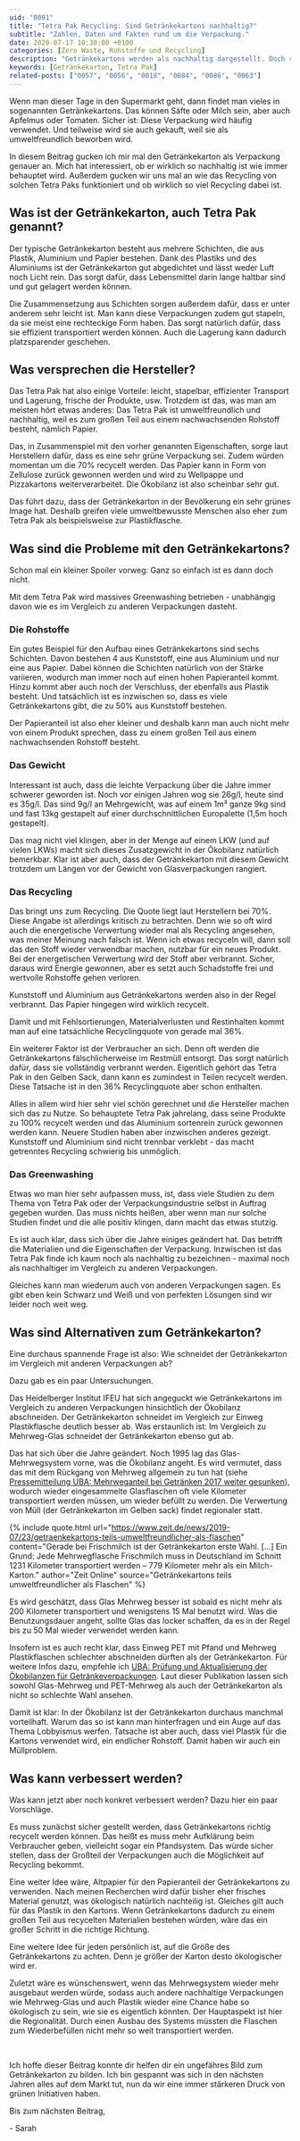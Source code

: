```yaml
---
uid: "0091"
title: "Tetra Pak Recycling: Sind Getränkekartons nachhaltig?"
subtitle: "Zahlen, Daten und Fakten rund um die Verpackung."
date: 2020-07-17 10:30:00 +0100
categories: [Zero Waste, Rohstoffe und Recycling]
description: "Getränkekartons werden als nachhaltig dargestellt. Doch steckt dahinter nur Greenwashing oder funktioniert Tetra Pak Recycling wirklich gut?"
keywords: [Getränkekarton, Tetra Pak]
related-posts: ["0057", "0056", "0018", "0084", "0086", "0063"]
---
```

Wenn man dieser Tage in den Supermarkt geht, dann findet man vieles in sogenannten Getränkekartons. Das können Säfte oder Milch sein, aber auch Apfelmus oder Tomaten. Sicher ist: Diese Verpackung wird häufig verwendet. Und teilweise wird sie auch gekauft, weil sie als umweltfreundlich beworben wird.

In diesem Beitrag gucken ich mir mal den Getränkekarton als Verpackung genauer an. Mich hat interessiert, ob er wirklich so nachhaltig ist wie immer behauptet wird. Außerdem gucken wir uns mal an wie das Recycling von solchen Tetra Paks funktioniert und ob wirklich so viel Recycling dabei ist.
<!--more-->

## Was ist der Getränkekarton, auch Tetra Pak genannt?
Der typische Getränkekarton besteht aus mehrere Schichten, die aus Plastik, Aluminium und Papier bestehen. Dank des Plastiks und des Aluminiums ist der Getränkekarton gut abgedichtet und lässt weder Luft noch Licht rein. Das sorgt dafür, dass Lebensmittel darin lange haltbar sind und gut gelagert werden können.

Die Zusammensetzung aus Schichten sorgen außerdem dafür, dass er unter anderem sehr leicht ist. Man kann diese Verpackungen zudem gut stapeln, da sie meist eine rechteckige Form haben. Das sorgt natürlich dafür, dass sie effizient transportiert werden können. Auch die Lagerung kann dadurch platzsparender geschehen.

## Was versprechen die Hersteller?
Das Tetra Pak hat also einige Vorteile: leicht, stapelbar, effizienter Transport und Lagerung, frische der Produkte, usw. Trotzdem ist das, was man am meisten hört etwas anderes: Das Tetra Pak ist umweltfreundlich und nachhaltig, weil es zum großen Teil aus einem nachwachsenden Rohstoff besteht, nämlich Papier.

Das, in Zusammenspiel mit den vorher genannten Eigenschaften, sorge laut Herstellern dafür, dass es eine sehr grüne Verpackung sei. Zudem würden momentan um die 70% recycelt werden. Das Papier kann in Form von Zellulose zurück gewonnen werden und wird zu Wellpappe und Pizzakartons weiterverarbeitet. Die Ökobilanz ist also scheinbar sehr gut.

Das führt dazu, dass der Getränkekarton in der Bevölkerung ein sehr grünes Image hat. Deshalb greifen viele umweltbewusste Menschen also eher zum Tetra Pak als beispielsweise zur Plastikflasche.

## Was sind die Probleme mit den Getränkekartons?
Schon mal ein kleiner Spoiler vorweg: Ganz so einfach ist es dann doch nicht.

Mit dem Tetra Pak wird massives Greenwashing betrieben - unabhängig davon wie es im Vergleich zu anderen Verpackungen dasteht.

### Die Rohstoffe
Ein gutes Beispiel für den Aufbau eines Getränkekartons sind sechs Schichten. Davon bestehen 4 aus Kunststoff, eine aus Aluminium und nur eine aus Papier. Dabei können die Schichten natürlich von der Stärke variieren, wodurch man immer noch auf einen hohen Papieranteil kommt. Hinzu kommt aber auch noch der Verschluss, der ebenfalls aus Plastik besteht. Und tatsächlich ist es inzwischen so, dass es viele Getränkekartons gibt, die zu 50% aus Kunststoff bestehen.

Der Papieranteil ist also eher kleiner und deshalb kann man auch nicht mehr von einem Produkt sprechen, dass zu einem großen Teil aus einem nachwachsenden Rohstoff besteht.

### Das Gewicht
Interessant ist auch, dass die leichte Verpackung über die Jahre immer schwerer geworden ist. Noch vor einigen Jahren wog sie 26g/l, heute sind es 35g/l. Das sind 9g/l an Mehrgewicht, was auf einem 1m³ ganze 9kg sind und fast 13kg gestapelt auf einer durchschnittlichen Europalette (1,5m hoch gestapelt).

Das mag nicht viel klingen, aber in der Menge auf einem LKW (und auf vielen LKWs) macht sich dieses Zusatzgewicht in der Ökobilanz natürlich bemerkbar. Klar ist aber auch, dass der Getränkekarton mit diesem Gewicht trotzdem um Längen vor der Gewicht von Glasverpackungen rangiert.

### Das Recycling
Das bringt uns zum Recycling. Die Quote liegt laut Herstellern bei 70%. Diese Angabe ist allerdings kritisch zu betrachten. Denn wie so oft wird auch die energetische Verwertung wieder mal als Recycling angesehen, was meiner Meinung nach falsch ist. Wenn ich etwas recyceln will, dann soll das den Stoff wieder verwendbar machen, nutzbar für ein neues Produkt. Bei der energetischen Verwertung wird der Stoff aber verbrannt. Sicher, daraus wird Energie gewonnen, aber es setzt auch Schadstoffe frei und wertvolle Rohstoffe gehen verloren.

Kunststoff und Aluminium aus Getränkekartons werden also in der Regel verbrannt. Das Papier hingegen wird wirklich recycelt.

Damit und mit Fehlsortierungen, Materialverlusten und Restinhalten kommt man auf eine tatsächliche Recyclingquote von gerade mal 36%.

Ein weiterer Faktor ist der Verbraucher an sich. Denn oft werden die Getränkekartons fälschlicherweise im Restmüll entsorgt. Das sorgt natürlich dafür, dass sie vollständig verbrannt werden. Eigentlich gehört das Tetra Pak in den Gelben Sack, dann kann es zumindest in Teilen recycelt werden. Diese Tatsache ist in den 36% Recyclingquote aber schon enthalten.

Alles in allem wird hier sehr viel schön gerechnet und die Hersteller machen sich das zu Nutze. So behauptete Tetra Pak jahrelang, dass seine Produkte zu 100% recycelt werden und das Aluminium sortenrein zurück gewonnen werden kann. Neuere Studien haben aber inzwischen anderes gezeigt. Kunststoff und Aluminium sind nicht trennbar verklebt - das macht getrenntes Recycling schwierig bis unmöglich.

### Das Greenwashing
Etwas wo man hier sehr aufpassen muss, ist, dass viele Studien zu dem Thema von Tetra Pak oder der Verpackungsindustrie selbst in Auftrag gegeben wurden. Das muss nichts heißen, aber wenn man nur solche Studien findet und die alle positiv klingen, dann macht das etwas stutzig.

Es ist auch klar, dass sich über die Jahre einiges geändert hat. Das betrifft die Materialien und die Eigenschaften der Verpackung. Inzwischen ist das Tetra Pak finde ich kaum noch als nachhaltig zu bezeichnen - maximal noch als nachhaltiger im Vergleich zu anderen Verpackungen.

Gleiches kann man wiederum auch von anderen Verpackungen sagen. Es gibt eben kein Schwarz und Weiß und von perfekten Lösungen sind wir leider noch weit weg.

## Was sind Alternativen zum Getränkekarton?
Eine durchaus spannende Frage ist also: Wie schneidet der Getränkekarton im Vergleich mit anderen Verpackungen ab?

Dazu gab es ein paar Untersuchungen.

Das Heidelberger Institut IFEU hat sich angeguckt wie Getränkekartons im Vergleich zu anderen Verpackungen hinsichtlich der Ökobilanz abschneiden. Der Getränkekarton schneidet im Vergleich zur Einweg Plastikflasche deutlich besser ab. Was erstaunlich ist: Im Vergleich zu Mehrweg-Glas schneidet der Getränkekarton ebenso gut ab.

Das hat sich über die Jahre geändert. Noch 1995 lag das Glas-Mehrwegsystem vorne, was die Ökobilanz angeht. Es wird vermutet, dass das mit dem Rückgang von Mehrweg allgemein zu tun hat (siehe [Pressemitteilung UBA: Mehrweganteil bei Getränken 2017 weiter gesunken](https://www.umweltbundesamt.de/presse/pressemitteilungen/mehrweganteil-bei-getraenken-2017-weiter-gesunken-0)), wodurch wieder eingesammelte Glasflaschen oft viele Kilometer transportiert werden müssen, um wieder befüllt zu werden. Die Verwertung von Müll (der Getränkekarton im Gelben sack) findet regionaler statt.

{% include quote.html url="https://www.zeit.de/news/2019-07/23/getraenkekartons-teils-umweltfreundlicher-als-flaschen" content="Gerade bei Frischmilch ist der Getränkekarton erste Wahl. [...] Ein Grund: Jede Mehrwegflasche Frischmilch muss in Deutschland im Schnitt 1231 Kilometer transportiert werden – 779 Kilometer mehr als ein Milch-Karton." author="Zeit Online" source="Getränkekartons teils umweltfreundlicher als Flaschen" %}

Es wird geschätzt, dass Glas Mehrweg besser ist sobald es nicht mehr als 200 Kilometer transportiert und wenigstens 15 Mal benutzt wird. Was die Benutzungsdauer angeht, sollte Glas das locker schaffen, da es in der Regel bis zu 50 Mal wieder verwendet werden kann.

Insofern ist es auch recht klar, dass Einweg PET mit Pfand und Mehrweg Plastikflaschen schlechter abschneiden dürften als der Getränkekarton. Für weitere Infos dazu, empfehle ich [UBA: Prüfung und Aktualisierung der Ökobilanzen für Getränkeverpackungen](https://www.umweltbundesamt.de/publikationen/pruefung-aktualisierung-der-oekobilanzen-fuer). Laut dieser Publikation lassen sich sowohl Glas-Mehrweg und PET-Mehrweg als auch der Getränkekarton als nicht so schlechte Wahl ansehen.

Damit ist klar: In der Ökobilanz ist der Getränkekarton durchaus manchmal vorteilhaft. Warum das so ist kann man hinterfragen und ein Auge auf das Thema Lobbyismus werfen. Tatsache ist aber auch, dass viel Plastik für die Kartons verwendet wird, ein endlicher Rohstoff. Damit haben wir auch ein Müllproblem.

## Was kann verbessert werden?
Was kann jetzt aber noch konkret verbessert werden? Dazu hier ein paar Vorschläge.

Es muss zunächst sicher gestellt werden, dass Getränkekartons richtig recycelt werden können. Das heißt es muss mehr Aufklärung beim Verbraucher geben, vielleicht sogar ein Pfandsystem. Das würde sicher stellen, dass der Großteil der Verpackungen auch die Möglichkeit auf Recycling bekommt.

Eine weiter Idee wäre, Altpapier für den Papieranteil der Getränkekartons zu verwenden. Nach meinen Recherchen wird dafür bisher eher frisches Material genutzt, was ökologisch natürlich nachteilig ist. Gleiches gilt auch für das Plastik in den Kartons. Wenn Getränkekartons dadurch zu einem großen Teil aus recycelten Materialien bestehen würden, wäre das ein großer Schritt in die richtige Richtung.

Eine weitere Idee für jeden persönlich ist, auf die Größe des Getränkekartons zu achten. Denn je größer der Karton desto ökologischer wird er.

Zuletzt wäre es wünschenswert, wenn das Mehrwegsystem wieder mehr ausgebaut werden würde, sodass auch andere nachhaltige Verpackungen wie Mehrweg-Glas und auch Plastik wieder eine Chance habe so ökologisch zu sein, wie sie es eigentlich könnten. Der Hauptaspekt ist hier die Regionalität. Durch einen Ausbau des Systems müssten die Flaschen zum Wiederbefüllen nicht mehr so weit transportiert werden.

&nbsp;

Ich hoffe dieser Beitrag konnte dir helfen dir ein ungefähres Bild zum Getränkekarton zu bilden. Ich bin gespannt was sich in den nächsten Jahren alles auf dem Markt tut, nun da wir eine immer stärkeren Druck von grünen Initiativen haben.

Bis zum nächsten Beitrag,

\- Sarah
